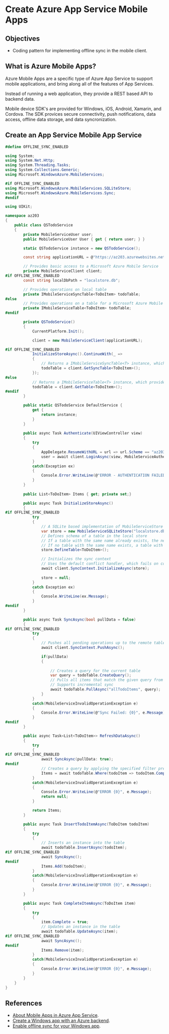 # Create Azure App Service Mobile Apps

## Objectives
* Coding pattern for implementing offline sync in the mobile client.

## What is Azure Mobile Apps?
Azure Mobile Apps are a specific type of Azure App Service to support mobile applications, and bring along all of the features of App Services.

Instead of running a web application, they provide a REST based API to backend data.

Mobile device SDK's are provided for Windows, iOS, Android, Xamarin, and Cordova. The SDK provices secure connectivity, push notifications, data access, offline data storage, and data syncronization.

## Create an App Service Mobile App Service
```csharp
#define OFFLINE_SYNC_ENABLED

using System;
using System.Net.Http;
using System.Threading.Tasks;
using System.Collections.Generic;
using Microsoft.WindowsAzure.MobileServices;

#if OFFLINE_SYNC_ENABLED
using Microsoft.WindowsAzure.MobileServices.SQLiteStore;
using Microsoft.WindowsAzure.MobileServices.Sync;
#endif

using UIKit;

namespace az203
{
    public class QSTodoService
    {
        private MobileServiceUser user;
        public MobileServiceUser User { get { return user; } }

        static QSTodoService instance = new QSTodoService();

        const string applicationURL = @"https://az203.azurewebsites.net";

        // Provides basic access to a Microsoft Azure Mobile Service
        private MobileServiceClient client;
#if OFFLINE_SYNC_ENABLED
        const string localDbPath = "localstore.db";

        // Provides operations on local table
        private IMobileServiceSyncTable<ToDoItem> todoTable;
#else
        // Provides operations on a table for a Microsoft Azure Mobile Service
        private IMobileServiceTable<ToDoItem> todoTable;
#endif

        private QSTodoService()
        {
            CurrentPlatform.Init();

            client = new MobileServiceClient(applicationURL);

#if OFFLINE_SYNC_ENABLED
            InitializeStoreAsync().ContinueWith(_ =>
            {
                // Returns a IMobileServiceSyncTable<T> instance, which provides strongly typed data operations for local table
                todoTable = client.GetSyncTable<ToDoItem>();
            });
#else
            // Returns a IMobileServiceTable<T> instance, which provides strongly typed data operations for that table
            todoTable = client.GetTable<ToDoItem>();
#endif
        }

        public static QSTodoService DefaultService {
            get {
                return instance;
            }
        }
        
        public async Task Authenticate(UIViewController view)
        {
            try
            {
                AppDelegate.ResumeWithURL = url => url.Scheme == "az203" && client.ResumeWithURL(url);
                user = await client.LoginAsync(view, MobileServiceAuthenticationProvider.Google, "az203");
            }
            catch(Exception ex)
            {
                Console.Error.WriteLine(@"ERROR - AUTHENTICATION FAILED {0}", ex.Message);
            }
        }
        
        public List<ToDoItem> Items { get; private set;}

        public async Task InitializeStoreAsync()
        {
#if OFFLINE_SYNC_ENABLED
            try
            {
                // A SQLite based implementation of MobileServiceStore
                var store = new MobileServiceSQLiteStore("localstore.db");
                // Defines schema of a table in the local store
                // If a table with the same name already exists, the newly defined columns in the table definition will be added to the table
                // If no table with the same name exists, a table with the specified schema will be created
                store.DefineTable<ToDoItem>();

				// Initializes the sync context
                // Uses the default conflict handler, which fails on conflict
                await client.SyncContext.InitializeAsync(store);
                
                store = null;
			} 
            catch Exception ex)
            {
                Console.WriteLine(ex.Message);
            }
#endif
        }

        public async Task SyncAsync(bool pullData = false)
        {
#if OFFLINE_SYNC_ENABLED
            try
            {
                // Pushes all pending operations up to the remote table
                await client.SyncContext.PushAsync();

                if(pullData) 
                {
                    
                    // Creates a query for the current table
                    var query = todoTable.CreateQuery();
                    // Pulls all items that match the given query from the associated remote table
                    // Supports incremental sync
                    await todoTable.PullAsync("allTodoItems", query);
                }
            }
            catch(MobileServiceInvalidOperationException e)
            {
                Console.Error.WriteLine(@"Sync Failed: {0}", e.Message);
            }
#endif
        }

        public async Task<List<ToDoItem>> RefreshDataAsync()
        {
            try 
            {
#if OFFLINE_SYNC_ENABLED
                await SyncAsync(pullData: true);
#endif
                // Creates a query by applying the specified filter predicate
                Items = await todoTable.Where(todoItem => todoItem.Complete == false).ToListAsync();
            } 
            catch(MobileServiceInvalidOperationException e) 
            {
                Console.Error.WriteLine(@"ERROR {0}", e.Message);
                return null;
            }

            return Items;
        }

        public async Task InsertTodoItemAsync(ToDoItem todoItem)
        {
            try 
            {
                // Inserts an instance into the table
                await todoTable.InsertAsync(todoItem);
#if OFFLINE_SYNC_ENABLED
                await SyncAsync();
#endif
                Items.Add(todoItem);
            } 
            catch(MobileServiceInvalidOperationException e) 
            {
                Console.Error.WriteLine(@"ERROR {0}", e.Message);
            }
        }

        public async Task CompleteItemAsync(ToDoItem item)
        {
            try 
            {
                item.Complete = true;
                // Updates an instance in the table
                await todoTable.UpdateAsync(item);
#if OFFLINE_SYNC_ENABLED
                await SyncAsync();
#endif
                Items.Remove(item);
            } 
            catch(MobileServiceInvalidOperationException e) 
            {
                Console.Error.WriteLine(@"ERROR {0}", e.Message);
            }
        }
    }
}
```

## References
* [About Mobile Apps in Azure App Service](https://docs.microsoft.com/en-us/azure/app-service-mobile/app-service-mobile-value-prop).
* [Create a Windows app with an Azure backend](https://docs.microsoft.com/en-us/azure/app-service-mobile/app-service-mobile-windows-store-dotnet-get-started).
* [Enable offline sync for your Windows app](https://docs.microsoft.com/en-us/azure/app-service-mobile/app-service-mobile-windows-store-dotnet-get-started-offline-data).
